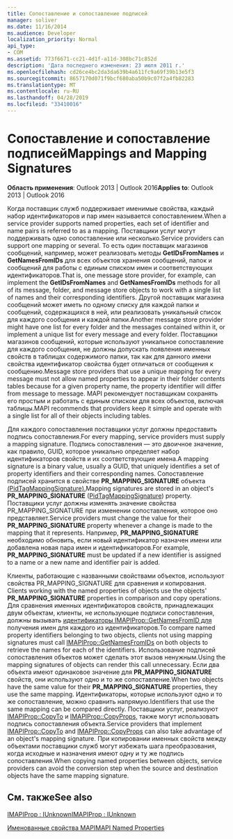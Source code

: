 ```yaml
---
title: Сопоставление и сопоставление подписей
manager: soliver
ms.date: 11/16/2014
ms.audience: Developer
localization_priority: Normal
api_type:
- COM
ms.assetid: 773f6671-cc21-4d1f-a11d-308bc71c852d
description: 'Дата последнего изменения: 23 июля 2011 г.'
ms.openlocfilehash: cd26ce4bc2da3da639b4a611fc9a69f39b13e5f3
ms.sourcegitcommit: 8657170d071f9bcf680aba50b9c07f2a4fb82283
ms.translationtype: MT
ms.contentlocale: ru-RU
ms.lasthandoff: 04/28/2019
ms.locfileid: "33410016"
---
```

# <a name="mappings-and-mapping-signatures"></a><span data-ttu-id="8072a-103">Сопоставление и сопоставление подписей</span><span class="sxs-lookup"><span data-stu-id="8072a-103">Mappings and Mapping Signatures</span></span>

  
  
<span data-ttu-id="8072a-104">**Область применения**: Outlook 2013 | Outlook 2016</span><span class="sxs-lookup"><span data-stu-id="8072a-104">**Applies to**: Outlook 2013 | Outlook 2016</span></span> 
  
<span data-ttu-id="8072a-105">Когда поставщик служб поддерживает именимые свойства, каждый набор идентификаторов и пар имен называется сопоставлением.</span><span class="sxs-lookup"><span data-stu-id="8072a-105">When a service provider supports named properties, each set of identifier and name pairs is referred to as a mapping.</span></span> <span data-ttu-id="8072a-106">Поставщики услуг могут поддерживать одно сопоставление или несколько.</span><span class="sxs-lookup"><span data-stu-id="8072a-106">Service providers can support one mapping or several.</span></span> <span data-ttu-id="8072a-107">То есть один поставщик магазинов сообщений, например, может реализовать методы **GetIDsFromNames** и **GetNamesFromIDs** для всех объектов хранения сообщений, папок и сообщений для работы с единым списком имен и соответствующих идентификаторов.</span><span class="sxs-lookup"><span data-stu-id="8072a-107">That is, one message store provider, for example, can implement the **GetIDsFromNames** and **GetNamesFromIDs** methods for all of its message, folder, and message store objects to work with a single list of names and their corresponding identifiers.</span></span> <span data-ttu-id="8072a-108">Другой поставщик магазина сообщений может иметь по одному списку для каждой папки и сообщений, содержащихся в ней, или реализовать уникальный список для каждого сообщения и каждой папки.</span><span class="sxs-lookup"><span data-stu-id="8072a-108">Another message store provider might have one list for every folder and the messages contained within it, or implement a unique list for every message and every folder.</span></span> <span data-ttu-id="8072a-109">Поставщики магазинов сообщений, которые используют уникальное сопоставление для каждого сообщения, не должны допускать появления именных свойств в таблицах содержимого папки, так как для данного имени свойства идентификатор свойства будет отличаться от сообщения к сообщению.</span><span class="sxs-lookup"><span data-stu-id="8072a-109">Message store providers that use a unique mapping for every message must not allow named properties to appear in their folder contents tables because for a given property name, the property identifier will differ from message to message.</span></span> <span data-ttu-id="8072a-110">MAPI рекомендует поставщикам сохранять его простым и работать с единым списком для всех объектов, включая таблицы.</span><span class="sxs-lookup"><span data-stu-id="8072a-110">MAPI recommends that providers keep it simple and operate with a single list for all of their objects including tables.</span></span> 
  
<span data-ttu-id="8072a-111">Для каждого сопоставления поставщики услуг должны предоставить подпись сопоставления.</span><span class="sxs-lookup"><span data-stu-id="8072a-111">For every mapping, service providers must supply a mapping signature.</span></span> <span data-ttu-id="8072a-112">Подпись сопоставления — это двоичное значение, как правило, GUID, которое уникально определяет набор идентификаторов свойств и их соответствующие имена.</span><span class="sxs-lookup"><span data-stu-id="8072a-112">A mapping signature is a binary value, usually a GUID, that uniquely identifies a set of property identifiers and their corresponding names.</span></span> <span data-ttu-id="8072a-113">Сопоставление подписей хранится в свойстве **PR_MAPPING_SIGNATURE** объекта [(PidTagMappingSignature).](pidtagmappingsignature-canonical-property.md)</span><span class="sxs-lookup"><span data-stu-id="8072a-113">Mapping signatures are stored in an object's **PR_MAPPING_SIGNATURE** ([PidTagMappingSignature](pidtagmappingsignature-canonical-property.md)) property.</span></span> <span data-ttu-id="8072a-114">Поставщики услуг должны изменять  значение свойства PR_MAPPING_SIGNATURE при изменении сопоставления, которое оно представляет.</span><span class="sxs-lookup"><span data-stu-id="8072a-114">Service providers must change the value for their **PR_MAPPING_SIGNATURE** property whenever a change is made to the mapping that it represents.</span></span> <span data-ttu-id="8072a-115">Например, **PR_MAPPING_SIGNATURE** необходимо обновить, если новый идентификатор назначен имени или добавлена новая пара имен и идентификаторов.</span><span class="sxs-lookup"><span data-stu-id="8072a-115">For example, **PR_MAPPING_SIGNATURE** must be updated if a new identifier is assigned to a name or a new name and identifier pair is added.</span></span> 
  
<span data-ttu-id="8072a-116">Клиенты, работающие с названными свойствами объектов, используют свойства PR_MAPPING_SIGNATURE для сравнения и копирования. </span><span class="sxs-lookup"><span data-stu-id="8072a-116">Clients working with the named properties of objects use the objects' **PR_MAPPING_SIGNATURE** properties in comparison and copy operations.</span></span> <span data-ttu-id="8072a-117">Для сравнения именных идентификаторов свойств, принадлежащих двум объектам, клиенты, не использующие подписи сопоставления, должны вызывать [идентификаторы IMAPIProp::GetNamesFromID для](imapiprop-getnamesfromids.md) получения имен для каждого из идентификаторов.</span><span class="sxs-lookup"><span data-stu-id="8072a-117">To compare named property identifiers belonging to two objects, clients not using mapping signatures must call [IMAPIProp::GetNamesFromIDs](imapiprop-getnamesfromids.md) on both objects to retrieve the names for each of the identifiers.</span></span> <span data-ttu-id="8072a-118">Использование подписей сопоставления объектов может сделать этот вызов ненужным.</span><span class="sxs-lookup"><span data-stu-id="8072a-118">Using the mapping signatures of objects can render this call unnecessary.</span></span> <span data-ttu-id="8072a-119">Если два объекта имеют одинаковое значение для **PR_MAPPING_SIGNATURE** свойств, они используют одно и то же сопоставление.</span><span class="sxs-lookup"><span data-stu-id="8072a-119">When two objects have the same value for their **PR_MAPPING_SIGNATURE** properties, they use the same mapping.</span></span> <span data-ttu-id="8072a-120">Идентификаторы, которые используют одно и то же сопоставление, можно сравнить напрямую.</span><span class="sxs-lookup"><span data-stu-id="8072a-120">Identifiers that use the same mapping can be compared directly.</span></span> <span data-ttu-id="8072a-121">Поставщики услуг, реализуют [IMAPIProp::CopyTo](imapiprop-copyto.md) и [IMAPIProp::CopyProps,](imapiprop-copyprops.md) также могут использовать подпись сопоставления объекта.</span><span class="sxs-lookup"><span data-stu-id="8072a-121">Service providers that implement [IMAPIProp::CopyTo](imapiprop-copyto.md) and [IMAPIProp::CopyProps](imapiprop-copyprops.md) can also take advantage of an object's mapping signature.</span></span> <span data-ttu-id="8072a-122">При копировании именных свойств между объектами поставщики служб могут избежать шага преобразования, когда исходные и назначения имеют одну и ту же подпись сопоставления.</span><span class="sxs-lookup"><span data-stu-id="8072a-122">When copying named properties between objects, service providers can avoid the conversion step when the source and destination objects have the same mapping signature.</span></span> 
  
## <a name="see-also"></a><span data-ttu-id="8072a-123">См. также</span><span class="sxs-lookup"><span data-stu-id="8072a-123">See also</span></span>



[<span data-ttu-id="8072a-124">IMAPIProp : IUnknown</span><span class="sxs-lookup"><span data-stu-id="8072a-124">IMAPIProp : IUnknown</span></span>](imapipropiunknown.md)


[<span data-ttu-id="8072a-125">Именованные свойства MAPI</span><span class="sxs-lookup"><span data-stu-id="8072a-125">MAPI Named Properties</span></span>](mapi-named-properties.md)

